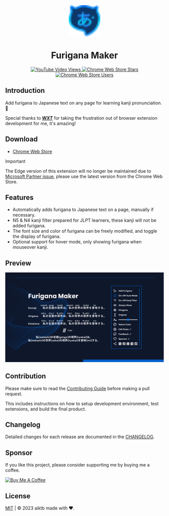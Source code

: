 <div align="center">
    <a href="https://furiganamaker.app" target="_blank">
      <img src="./assets/icons/Logo.svg" alt="homepage" width="100" height="100">
    </a>
    <h1>Furigana Maker</h1>
    <p>
      <a href="https://www.youtube.com/watch?v=_j954tDLXjw" target="_blank">
        <img alt="YouTube Video Views" src="https://img.shields.io/youtube/views/_j954tDLXjw?style=social&label=Demo%20Video">
      </a>
      <a href="https://chromewebstore.google.com/detail/furigana-maker/heodojceeinbkfjfilnfminlkgbacpfp" target="_blank">
        <img alt="Chrome Web Store Stars" src="https://img.shields.io/chrome-web-store/rating/heodojceeinbkfjfilnfminlkgbacpfp?style=social&logo=googlechrome&logoColor=FCC420">
      </a>
      <a href="https://chromewebstore.google.com/detail/furigana-maker/heodojceeinbkfjfilnfminlkgbacpfp" target="_blank">
        <img alt="Chrome Web Store Users" src="https://img.shields.io/chrome-web-store/users/heodojceeinbkfjfilnfminlkgbacpfp?style=social&logo=googlechrome&logoColor=FCC420">
      </a>
    </p>
</div>


## Introduction

Add furigana to Japanese text on any page for learning kanji pronunciation. 🤔

Special thanks to **_[WXT](https://wxt.dev/)_** for taking the frustration out of browser extension development for me, it's amazing!

## Download

- [Chrome Web Store](https://chromewebstore.google.com/detail/furigana-maker/heodojceeinbkfjfilnfminlkgbacpfp)

> [!IMPORTANT]
> The Edge version of this extension will no longer be maintained due to [Microsoft Partner issue](https://github.com/aiktb/FuriganaMaker/issues/21), please use the latest version from the Chrome Web Store.

## Features

- Automatically adds furigana to Japanese text on a page, manually if necessary.
- N5 & N4 kanji filter prepared for JLPT learners, these kanji will not be added furigana.
- The font size and color of furigana can be freely modified, and toggle the display of furigana.
- Optional support for hover mode, only showing furigana when mouseover kanji.

## Preview

![Preview](./.github/social-preview.png)


## Contribution

Please make sure to read the [Contributing Guide](./.github/CONTRIBUTING.md) before making a pull request.

This includes instructions on how to setup development environment, test extensions, and build the final product.

## Changelog

Detailed changes for each release are documented in the [CHANGELOG](./CHANGELOG.md).

## Sponsor

If you like this project, please consider supporting me by buying me a coffee.

<a href="https://www.buymeacoffee.com/aiktb" target="_blank">
  <img src="https://cdn.buymeacoffee.com/buttons/v2/default-yellow.png" alt="Buy Me A Coffee" width="200" height="55">
</a>

## License

[MIT](./LICENSE) | © 2023 aiktb made with ❤️.
